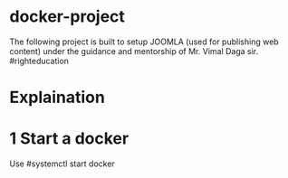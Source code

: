 # docker-project
The following project is built to setup JOOMLA (used for publishing web content) under the guidance and mentorship of Mr. Vimal Daga sir.  #righteducation
# Explaination
# 1 Start a docker
Use #systemctl start docker 
